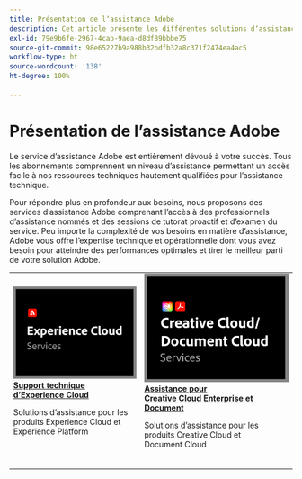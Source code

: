 ```yaml
---
title: Présentation de lʼassistance Adobe
description: Cet article présente les différentes solutions dʼassistance clientèle disponibles pour Adobe Experience Cloud, Adobe Document Cloud et Adobe Creative Cloud.
exl-id: 79e9b6fe-2967-4cab-9aea-d8df89bbbe75
source-git-commit: 98e65227b9a988b32bdfb32a8c371f2474ea4ac5
workflow-type: ht
source-wordcount: '138'
ht-degree: 100%

---
```


# Présentation de lʼassistance Adobe

Le service d’assistance Adobe est entièrement dévoué à votre succès. Tous les abonnements comprennent un niveau d’assistance permettant un accès facile à nos ressources techniques hautement qualifiées pour l’assistance technique.

Pour répondre plus en profondeur aux besoins, nous proposons des services d’assistance Adobe comprenant l’accès à des professionnels d’assistance nommés et des sessions de tutorat proactif et d’examen du service. Peu importe la complexité de vos besoins en matière d’assistance, Adobe vous offre l’expertise technique et opérationnelle dont vous avez besoin pour atteindre des performances optimales et tirer le meilleur parti de votre solution Adobe.

<table style="table-layout:fixed">
<tr>
  <td>
    <a href="dx-overview.md">
    <img alt="Prise en charge de DX" src="assets/ECthumbnail.png"/>
    </a>
    <div>
    <a href="dx-overview.md"><strong>Support technique d’Experience Cloud</strong></a>
    </div>
    <p>Solutions dʼassistance pour les produits Experience Cloud et Experience Platform</p>
    <br>
  </td>
  <td>
    <a href="dme-overview.md">
      <img alt="Commerciale" src="assets/CCDCThumbnail.png">
    </a>
    <div>
    <a href="dme-overview.md"><strong>Assistance pour Creative Cloud Enterprise et Document</strong></a>
    </div>
    <p>Solutions dʼassistance pour les produits Creative Cloud et Document Cloud</p>
    <br>
  </td>
</tr>
</table>
